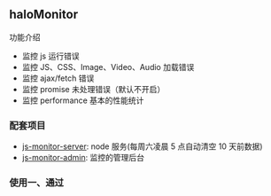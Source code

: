## haloMonitor

功能介绍

- 监控 js 运行错误
- 监控 JS、CSS、Image、Video、Audio 加载错误
- 监控 ajax/fetch 错误
- 监控 promise 未处理错误（默认不开启）
- 监控 performance 基本的性能统计

### 配套项目

- [js-monitor-server](https://github.com/halobear/js-monitor-server): node 服务(每周六凌晨 5 点自动清空 10 天前数据)
- [js-monitor-admin](https://github.com/halobear/js-monitor-admin): 监控的管理后台

### 使用一、通过 <script> (推荐)

```html
<script src="https://img1.halobear.com/static/haloMonitor.2.0.1.js"></script>
<script>
  haloMonitor.config({ pid: '测试项目', reportUrl: 'http://localhost:9601/api/monitor/report' })
</script>
```

### 使用二、webpack 模板 html 中

```html
<% if (process.env.NODE_ENV === 'production') { %>
<script src="https://img1.halobear.com/static/haloMonitor.2.0.1.js"></script>
<script>
  haloMonitor.config({
    pid: '测试项目',
    reportUrl: '/api/monitor/report',
  })
</script>
<% } %>
```

## 使用三、通过 npm

```bash
npm install -S @halobear/monitor
```

```js
import haloMonitor from '@halobear/monitor'

haloMonitor.init({
  pid: 'test',
  reportUrl: 'http://localhost:9601/api/report',
})

export default initHaloMonitor
```

## 初始化参数

```js
export interface InitOptions {
  pid: string // 项目名称
  reportUrl: string // 上报地址
  uid?: string // 用户名称
  needReport?: Function // 是否上报验证函数
  delay?: number // 延迟时间 默认 1000
  disabledHttp?: Boolean //  是否xrh/fetch错误上报 默认：不禁用
  disabledRejection?: Boolean // 是否rejection上报 默认：禁用
  disabledPerformance?: Boolean // 是否上报性能  默认：不禁用
}
```
